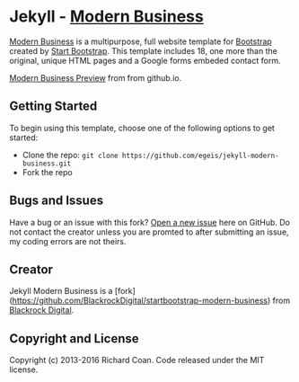 # Jekyll - [Modern Business](http://startbootstrap.com/template-overviews/modern-business/)

[Modern Business](http://startbootstrap.com/template-overviews/modern-business/) is a multipurpose, full website template for [Bootstrap](http://getbootstrap.com/) created by [Start Bootstrap](http://startbootstrap.com/). This template includes 18, one more than the original, unique HTML pages and a Google forms embeded contact form.

[Modern Business Preview](https://egeis.github.io/jekyll-modern-business/) from from github.io.

## Getting Started

To begin using this template, choose one of the following options to get started:
* Clone the repo: `git clone https://github.com/egeis/jekyll-modern-business.git`
* Fork the repo

## Bugs and Issues

Have a bug or an issue with this fork? [Open a new issue](https://github.com/egeis/jekyll-modern-business/issues) here on GitHub. 
Do not contact the creator unless you are promted to after submitting an issue, my coding errors are not theirs.

## Creator
Jekyll Modern Business is a [fork] (https://github.com/BlackrockDigital/startbootstrap-modern-business) from [Blackrock Digital](https://github.com/BlackrockDigital).

## Copyright and License

Copyright (c) 2013-2016 Richard Coan. Code released under the MIT license.

